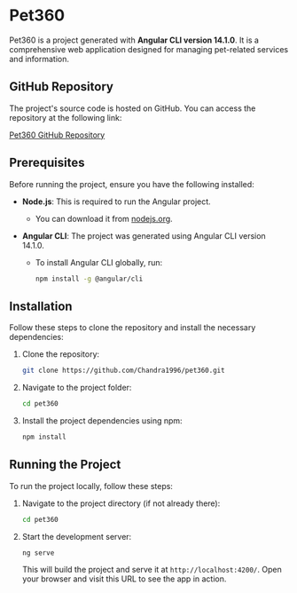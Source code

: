 # Pet360

Pet360 is a project generated with **Angular CLI version 14.1.0**. It is a comprehensive web application designed for managing pet-related services and information.

## GitHub Repository

The project's source code is hosted on GitHub. You can access the repository at the following link:

[Pet360 GitHub Repository](https://github.com/Chandra1996/pet360)

## Prerequisites

Before running the project, ensure you have the following installed:

- **Node.js**: This is required to run the Angular project.
  - You can download it from [nodejs.org](https://nodejs.org/).

- **Angular CLI**: The project was generated using Angular CLI version 14.1.0.
  - To install Angular CLI globally, run:
    ```bash
    npm install -g @angular/cli
    ```

## Installation

Follow these steps to clone the repository and install the necessary dependencies:

1. Clone the repository:
    ```bash
    git clone https://github.com/Chandra1996/pet360.git
    ```

2. Navigate to the project folder:
    ```bash
    cd pet360
    ```

3. Install the project dependencies using npm:
    ```bash
    npm install
    ```

## Running the Project

To run the project locally, follow these steps:

1. Navigate to the project directory (if not already there):
    ```bash
    cd pet360
    ```

2. Start the development server:
    ```bash
    ng serve
    ```

    This will build the project and serve it at `http://localhost:4200/`. Open your browser and visit this URL to see the app in action.

